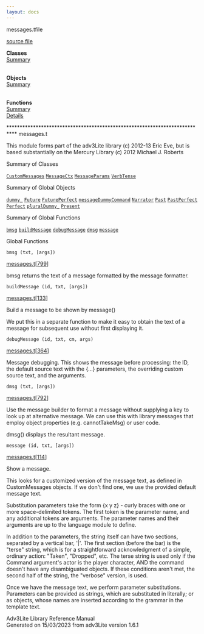 ```yaml
---
layout: docs
---
```

<span class="title">messages.t</span><span class="type">file</span>

[source file](../source/messages.t.html)

**Classes**  
[Summary](#_ClassSummary_)  
 

**Objects**  
[Summary](#_ObjectSummary_)  
 

**Functions**  
[Summary](#_FunctionSummary_)  
[Details](#_Functions_)



\*\*\*\*\*\*\*\*\*\*\*\*\*\*\*\*\*\*\*\*\*\*\*\*\*\*\*\*\*\*\*\*\*\*\*\*\*\*\*\*\*\*\*\*\*\*\*\*\*\*\*\*\*\*\*\*\*\*\*\*\*\*\*\*\*\*\*\*\*\*\*\*\*\*\*
messages.t

This module forms part of the adv3Lite library (c) 2012-13 Eric Eve, but
is based substantially on the Mercury Library (c) 2012 Michael J.
Roberts



<span id="_ClassSummary_"></span>



<span class="hdln">Summary of Classes</span>  



[`CustomMessages`](../object/CustomMessages.html) [`MessageCtx`](../object/MessageCtx.html) [`MessageParams`](../object/MessageParams.html) [`VerbTense`](../object/VerbTense.html)
<span id="_ObjectSummary_"></span>



<span class="hdln">Summary of Global Objects</span>  



[`dummy_`](../object/dummy_.html) [`Future`](../object/Future.html) [`FuturePerfect`](../object/FuturePerfect.html) [`messageDummyCommand`](../object/messageDummyCommand.html) [`Narrator`](../object/Narrator.html) [`Past`](../object/Past.html) [`PastPerfect`](../object/PastPerfect.html) [`Perfect`](../object/Perfect.html) [`pluralDummy_`](../object/pluralDummy_.html) [`Present`](../object/Present.html)
<span id="FunctionSummary_"></span>



<span class="hdln">Summary of Global Functions</span>  



[`bmsg`](#bmsg) [`buildMessage`](#buildMessage) [`debugMessage`](#debugMessage) [`dmsg`](#dmsg) [`message`](#message)

<span id="_Functions_"></span>



<span class="hdln">Global Functions</span>  



<span id="bmsg"></span>

`bmsg (txt, [args])`

[messages.t](../file/messages.t.html)\[[799](../source/messages.t.html#799)\]



bmsg returns the text of a message formatted by the message formatter.



<span id="buildMessage"></span>

`buildMessage (id, txt, [args])`

[messages.t](../file/messages.t.html)\[[133](../source/messages.t.html#133)\]



Build a message to be shown by message()

We put this in a separate function to make it easy to obtain the text of
a message for subsequent use without first displaying it.



<span id="debugMessage"></span>

`debugMessage (id, txt, cm, args)`

[messages.t](../file/messages.t.html)\[[364](../source/messages.t.html#364)\]



Message debugging. This shows the message before processing: the ID, the
default source text with the {...} parameters, the overriding custom
source text, and the arguments.



<span id="dmsg"></span>

`dmsg (txt, [args])`

[messages.t](../file/messages.t.html)\[[792](../source/messages.t.html#792)\]



Use the message builder to format a message without supplying a key to
look up at alternative message. We can use this with library messages
that employ object properties (e.g. cannotTakeMsg) or user code.

dmsg() displays the resultant message.



<span id="message"></span>

`message (id, txt, [args])`

[messages.t](../file/messages.t.html)\[[114](../source/messages.t.html#114)\]



Show a message.

This looks for a customized version of the message text, as defined in
CustomMessages objects. If we don't find one, we use the provided
default message text.

Substitution parameters take the form {x y z} - curly braces with one or
more space-delimited tokens. The first token is the parameter name, and
any additional tokens are arguments. The parameter names and their
arguments are up to the language module to define.

In addition to the parameters, the string itself can have two sections,
separated by a vertical bar, '\|'. The first section (before the bar) is
the "terse" string, which is for a straightforward acknowledgment of a
simple, ordinary action: "Taken", "Dropped", etc. The terse string is
used only if the Command argument's actor is the player character, AND
the command doesn't have any disambiguated objects. If these conditions
aren't met, the second half of the string, the "verbose" version, is
used.

Once we have the message text, we perform parameter substitutions.
Parameters can be provided as strings, which are substituted in
literally; or as objects, whose names are inserted according to the
grammar in the template text.





Adv3Lite Library Reference Manual  
Generated on 15/03/2023 from adv3Lite version 1.6.1


